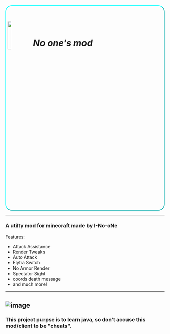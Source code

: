 <div class="main-banner" style="border: 2px aqua solid; border-radius: 20px; border-style: outset; padding-left: 5px;">
  <h1>
    <img src="https://github.com/I-No-oNe/I-No-One/assets/145749961/08131b4e-dcb9-4996-b9cd-351de13528c7"
      style="width: 15%; transform: translateY(10px);"/>
    <a><em>No one's mod</em></a>
  </h1>
</div>

---------------------
### A utilty mod for minecraft made by I-No-oNe
Features:
- Attack Assistance
- Render Tweaks
- Auto Attack
- Elytra Switch
- No Armor Render
- Spectator Sight
- coords death message
- and much more!
------------------------------
![image](https://github.com/I-No-oNe/No-one-s-mod/assets/145749961/8739e20e-10a9-404a-9796-1c3cc553229e)
----------------------------
### This project purpse is to learn java, so don't accuse this mod/client to be "cheats".
